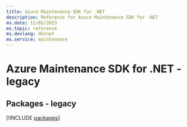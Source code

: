 ```yaml
---
title: Azure Maintenance SDK for .NET
description: Reference for Azure Maintenance SDK for .NET
ms.date: 11/02/2023
ms.topic: reference
ms.devlang: dotnet
ms.service: maintenance
---
```

# Azure Maintenance SDK for .NET - legacy
## Packages - legacy
[!INCLUDE [packages](maintenance-index.md)]